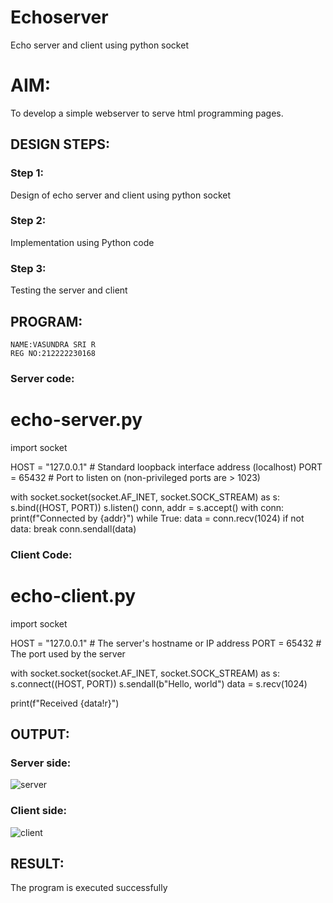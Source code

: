 # Echoserver
Echo server and client using python socket

# AIM:

To develop a simple webserver to serve html programming pages.

## DESIGN STEPS:

### Step 1:

Design of echo server and client using python socket

### Step 2:

Implementation using Python code

### Step 3:

Testing the server and client 

## PROGRAM:
```
NAME:VASUNDRA SRI R
REG NO:212222230168
```
### Server code:
# echo-server.py
import socket

HOST = "127.0.0.1"  # Standard loopback interface address (localhost)
PORT = 65432  # Port to listen on (non-privileged ports are > 1023)

with socket.socket(socket.AF_INET, socket.SOCK_STREAM) as s:
    s.bind((HOST, PORT))
    s.listen()
    conn, addr = s.accept()
    with conn:
        print(f"Connected by {addr}")
        while True:
            data = conn.recv(1024)
            if not data:
                break
            conn.sendall(data)

### Client Code:
# echo-client.py

import socket

HOST = "127.0.0.1"  # The server's hostname or IP address
PORT = 65432  # The port used by the server

with socket.socket(socket.AF_INET, socket.SOCK_STREAM) as s:
    s.connect((HOST, PORT))
    s.sendall(b"Hello, world")
    data = s.recv(1024)

print(f"Received {data!r}")
## OUTPUT:
### Server side:

![server](https://github.com/vasundrasriravi/Echoserver/assets/119393983/0f093274-b4fd-45ed-a5a0-bc5de76d79e7)

### Client side:

![client](https://github.com/vasundrasriravi/Echoserver/assets/119393983/63acffa9-e336-4ee0-be03-7e466126bab8)

## RESULT:
The program is executed successfully
